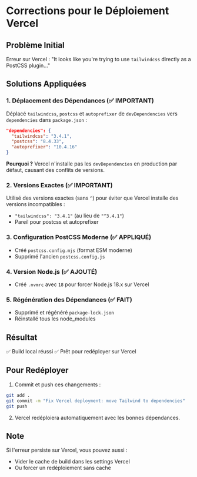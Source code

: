 # Corrections pour le Déploiement Vercel

## Problème Initial
Erreur sur Vercel : "It looks like you're trying to use `tailwindcss` directly as a PostCSS plugin..."

## Solutions Appliquées

### 1. Déplacement des Dépendances (✅ IMPORTANT)
Déplacé `tailwindcss`, `postcss` et `autoprefixer` de `devDependencies` vers `dependencies` dans `package.json` :

```json
"dependencies": {
  "tailwindcss": "3.4.1",
  "postcss": "8.4.33",
  "autoprefixer": "10.4.16"
}
```

**Pourquoi ?** Vercel n'installe pas les `devDependencies` en production par défaut, causant des conflits de versions.

### 2. Versions Exactes (✅ IMPORTANT)
Utilisé des versions exactes (sans `^`) pour éviter que Vercel installe des versions incompatibles :
- `"tailwindcss": "3.4.1"` (au lieu de `"^3.4.1"`)
- Pareil pour postcss et autoprefixer

### 3. Configuration PostCSS Moderne (✅ APPLIQUÉ)
- Créé `postcss.config.mjs` (format ESM moderne)
- Supprimé l'ancien `postcss.config.js`

### 4. Version Node.js (✅ AJOUTÉ)
- Créé `.nvmrc` avec `18` pour forcer Node.js 18.x sur Vercel

### 5. Régénération des Dépendances (✅ FAIT)
- Supprimé et régénéré `package-lock.json`
- Réinstallé tous les node_modules

## Résultat
✅ Build local réussi
✅ Prêt pour redéployer sur Vercel

## Pour Redéployer

1. Commit et push ces changements :
```bash
git add .
git commit -m "Fix Vercel deployment: move Tailwind to dependencies"
git push
```

2. Vercel redéploiera automatiquement avec les bonnes dépendances.

## Note
Si l'erreur persiste sur Vercel, vous pouvez aussi :
- Vider le cache de build dans les settings Vercel
- Ou forcer un redéploiement sans cache